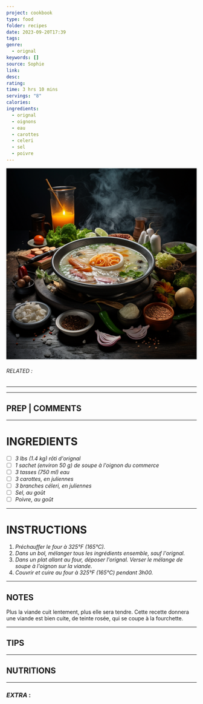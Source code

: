 ```yaml
---
project: cookbook
type: food
folder: recipes
date: 2023-09-20T17:39
tags: 
genre:
  - orignal
keywords: []
source: Sophie
link: 
desc: 
rating: 
time: 3 hrs 10 mins
servings: "8"
calories: 
ingredients:
  - orignal
  - oignons
  - eau
  - carottes
  - celeri
  - sel
  - poivre
---
```


![IMAGE](_default.png)

###### *RELATED* : 
---


---
## PREP | COMMENTS



---
# INGREDIENTS

- [ ] _3 lbs (1.4 kg) rôti d'orignal_
- [ ] _1 sachet (environ 50 g) de soupe à l'oignon du commerce_
- [ ] _3 tasses (750 ml) eau_
- [ ] _3 carottes, en juliennes_
- [ ] _3 branches céleri, en juliennes_
- [ ] _Sel, au goût_
- [ ] _Poivre, au goût_

---
# INSTRUCTIONS

1. _Préchauffer le four à 325°F (165°C)._
2. _Dans un bol, mélanger tous les ingrédients ensemble, sauf l'orignal._
3. _Dans un plat allant au four, déposer l'orignal. Verser le mélange de soupe à l'oignon sur la viande._
4. _Couvrir et cuire au four à 325°F (165°C) pendant 3h00._

---
## NOTES

Plus la viande cuit lentement, plus elle sera tendre. Cette recette donnera une viande est bien cuite, de teinte rosée, qui se coupe à la fourchette.

---
## TIPS



---
## NUTRITIONS



---
### *EXTRA* :



